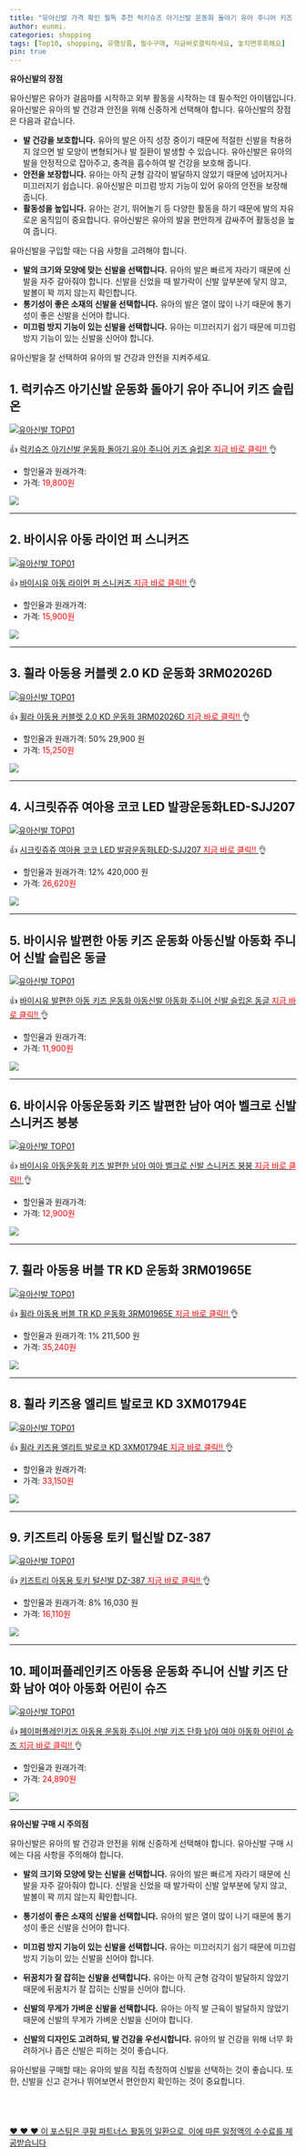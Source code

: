 ```yaml
---
title: "유아신발 가격 확인 필독 추천 럭키슈즈 아기신발 운동화 돌아기 유아 주니어 키즈 슬립온 비교 장점 구매가이드"
author: eunmi.
categories: shopping
tags: [Top10, shopping, 유행상품, 필수구매, 지금바로클릭하세요, 놓치면후회해요]
pin: true
---
```

**유아신발의 장점**

유아신발은 유아가 걸음마를 시작하고 외부 활동을 시작하는 데 필수적인 아이템입니다. 유아신발은 유아의 발 건강과 안전을 위해 신중하게 선택해야 합니다. 유아신발의 장점은 다음과 같습니다.

* **발 건강을 보호합니다.** 유아의 발은 아직 성장 중이기 때문에 적절한 신발을 착용하지 않으면 발 모양이 변형되거나 발 질환이 발생할 수 있습니다. 유아신발은 유아의 발을 안정적으로 잡아주고, 충격을 흡수하여 발 건강을 보호해 줍니다.
* **안전을 보장합니다.** 유아는 아직 균형 감각이 발달하지 않았기 때문에 넘어지거나 미끄러지기 쉽습니다. 유아신발은 미끄럼 방지 기능이 있어 유아의 안전을 보장해 줍니다.
* **활동성을 높입니다.** 유아는 걷기, 뛰어놀기 등 다양한 활동을 하기 때문에 발의 자유로운 움직임이 중요합니다. 유아신발은 유아의 발을 편안하게 감싸주어 활동성을 높여 줍니다.

유아신발을 구입할 때는 다음 사항을 고려해야 합니다.

* **발의 크기와 모양에 맞는 신발을 선택합니다.** 유아의 발은 빠르게 자라기 때문에 신발을 자주 갈아줘야 합니다. 신발을 신었을 때 발가락이 신발 앞부분에 닿지 않고, 발볼이 꽉 끼지 않는지 확인합니다.
* **통기성이 좋은 소재의 신발을 선택합니다.** 유아의 발은 열이 많이 나기 때문에 통기성이 좋은 신발을 신어야 합니다.
* **미끄럼 방지 기능이 있는 신발을 선택합니다.** 유아는 미끄러지기 쉽기 때문에 미끄럼 방지 기능이 있는 신발을 신어야 합니다.

유아신발을 잘 선택하여 유아의 발 건강과 안전을 지켜주세요.

   

## 1. 럭키슈즈 아기신발 운동화 돌아기 유아 주니어 키즈 슬립온

[![유아신발 TOP01](https://thumbnail10.coupangcdn.com/thumbnails/remote/230x230ex/image/vendor_inventory/98a3/fdf1463d78759196219230970d772e8ab59a7473a06eda72210d350b727d.jpg)](https://link.coupang.com/re/AFFSDP?lptag=AF3617701&subid=GithubCoopas&pageKey=7560915374&traceid=V0-153&itemId=19919292024&vendorItemId=87019033027)


👍 [럭키슈즈 아기신발 운동화 돌아기 유아 주니어 키즈 슬립온 <font color=red> 지금 바로 클릭!! </font> ](https://link.coupang.com/re/AFFSDP?lptag=AF3617701&subid=GithubCoopas&pageKey=7560915374&traceid=V0-153&itemId=19919292024&vendorItemId=87019033027) 👌 


- 할인율과 원래가격: 
- 가격: <span style='color:red'>19,800원</span>

[![](/discount_price.png)](https://link.coupang.com/re/AFFSDP?lptag=AF3617701&subid=GithubCoopas&pageKey=7560915374&traceid=V0-153&itemId=19919292024&vendorItemId=87019033027)

---


   

## 2. 바이시유 아동 라이언 퍼 스니커즈

[![유아신발 TOP01](https://thumbnail9.coupangcdn.com/thumbnails/remote/230x230ex/image/vendor_inventory/4472/86c8c2b57710a37f52f5d4fc8f938d462b226a074089f2abc028e26d0946.jpg)](https://link.coupang.com/re/AFFSDP?lptag=AF3617701&subid=GithubCoopas&pageKey=6171561643&traceid=V0-153&itemId=12049336919&vendorItemId=79321515745)


👍 [바이시유 아동 라이언 퍼 스니커즈 <font color=red> 지금 바로 클릭!! </font> ](https://link.coupang.com/re/AFFSDP?lptag=AF3617701&subid=GithubCoopas&pageKey=6171561643&traceid=V0-153&itemId=12049336919&vendorItemId=79321515745) 👌 


- 할인율과 원래가격: 
- 가격: <span style='color:red'>15,900원</span>

[![](/discount_price.png)](https://link.coupang.com/re/AFFSDP?lptag=AF3617701&subid=GithubCoopas&pageKey=6171561643&traceid=V0-153&itemId=12049336919&vendorItemId=79321515745)

---


   

## 3. 휠라 아동용 커블렛 2.0 KD 운동화 3RM02026D

[![유아신발 TOP01](https://thumbnail6.coupangcdn.com/thumbnails/remote/230x230ex/image/rs_quotation_api/ld9iykly/271715b6d00746e39ab8628ec5de9f46.jpg)](https://link.coupang.com/re/AFFSDP?lptag=AF3617701&subid=GithubCoopas&pageKey=6235461389&traceid=V0-153&itemId=12555107453&vendorItemId=79823418826)


👍 [휠라 아동용 커블렛 2.0 KD 운동화 3RM02026D <font color=red> 지금 바로 클릭!! </font> ](https://link.coupang.com/re/AFFSDP?lptag=AF3617701&subid=GithubCoopas&pageKey=6235461389&traceid=V0-153&itemId=12555107453&vendorItemId=79823418826) 👌 


- 할인율과 원래가격: 50%  29,900   원
- 가격: <span style='color:red'>15,250원</span>

[![](/discount_price.png)](https://link.coupang.com/re/AFFSDP?lptag=AF3617701&subid=GithubCoopas&pageKey=6235461389&traceid=V0-153&itemId=12555107453&vendorItemId=79823418826)

---


   

## 4. 시크릿쥬쥬 여아용 코코 LED 발광운동화LED-SJJ207

[![유아신발 TOP01](https://thumbnail6.coupangcdn.com/thumbnails/remote/230x230ex/image/rs_quotation_api/9tlwd9ju/f9d94b8b961b4079bd72b3f1fc68742b.jpg)](https://link.coupang.com/re/AFFSDP?lptag=AF3617701&subid=GithubCoopas&pageKey=7124179269&traceid=V0-153&itemId=17844931516&vendorItemId=85008458687)


👍 [시크릿쥬쥬 여아용 코코 LED 발광운동화LED-SJJ207 <font color=red> 지금 바로 클릭!! </font> ](https://link.coupang.com/re/AFFSDP?lptag=AF3617701&subid=GithubCoopas&pageKey=7124179269&traceid=V0-153&itemId=17844931516&vendorItemId=85008458687) 👌 


- 할인율과 원래가격: 12%  420,000   원
- 가격: <span style='color:red'>26,620원</span>

[![](/discount_price.png)](https://link.coupang.com/re/AFFSDP?lptag=AF3617701&subid=GithubCoopas&pageKey=7124179269&traceid=V0-153&itemId=17844931516&vendorItemId=85008458687)

---


   

## 5. 바이시유 발편한 아동 키즈 운동화 아동신발 아동화 주니어 신발 슬립온 동글

[![유아신발 TOP01](https://thumbnail6.coupangcdn.com/thumbnails/remote/230x230ex/image/vendor_inventory/fd8b/d71c62ee1e241ea46ba9fdd47920d50a14d9b6902e21dc40f7bb561724c7.jpg)](https://link.coupang.com/re/AFFSDP?lptag=AF3617701&subid=GithubCoopas&pageKey=6072264507&traceid=V0-153&itemId=11216209208&vendorItemId=78493705194)


👍 [바이시유 발편한 아동 키즈 운동화 아동신발 아동화 주니어 신발 슬립온 동글 <font color=red> 지금 바로 클릭!! </font> ](https://link.coupang.com/re/AFFSDP?lptag=AF3617701&subid=GithubCoopas&pageKey=6072264507&traceid=V0-153&itemId=11216209208&vendorItemId=78493705194) 👌 


- 할인율과 원래가격: 
- 가격: <span style='color:red'>11,900원</span>

[![](/discount_price.png)](https://link.coupang.com/re/AFFSDP?lptag=AF3617701&subid=GithubCoopas&pageKey=6072264507&traceid=V0-153&itemId=11216209208&vendorItemId=78493705194)

---


   

## 6. 바이시유 아동운동화 키즈 발편한 남아 여아 벨크로 신발 스니커즈 붕붕

[![유아신발 TOP01](https://thumbnail9.coupangcdn.com/thumbnails/remote/230x230ex/image/vendor_inventory/7957/c7d19106e4b645534f879295e911e707d85475e7c4bc4c73d88c326d294e.jpg)](https://link.coupang.com/re/AFFSDP?lptag=AF3617701&subid=GithubCoopas&pageKey=6786949766&traceid=V0-153&itemId=15978725853&vendorItemId=83184187652)


👍 [바이시유 아동운동화 키즈 발편한 남아 여아 벨크로 신발 스니커즈 붕붕 <font color=red> 지금 바로 클릭!! </font> ](https://link.coupang.com/re/AFFSDP?lptag=AF3617701&subid=GithubCoopas&pageKey=6786949766&traceid=V0-153&itemId=15978725853&vendorItemId=83184187652) 👌 


- 할인율과 원래가격: 
- 가격: <span style='color:red'>12,900원</span>

[![](/discount_price.png)](https://link.coupang.com/re/AFFSDP?lptag=AF3617701&subid=GithubCoopas&pageKey=6786949766&traceid=V0-153&itemId=15978725853&vendorItemId=83184187652)

---


   

## 7. 휠라 아동용 버블 TR KD 운동화 3RM01965E

[![유아신발 TOP01](https://thumbnail9.coupangcdn.com/thumbnails/remote/230x230ex/image/retail/images/2855061708428133-2ab7a6e2-801a-4103-8c80-2e247206e276.png)](https://link.coupang.com/re/AFFSDP?lptag=AF3617701&subid=GithubCoopas&pageKey=6442059261&traceid=V0-153&itemId=13948630302&vendorItemId=81197845147)


👍 [휠라 아동용 버블 TR KD 운동화 3RM01965E <font color=red> 지금 바로 클릭!! </font> ](https://link.coupang.com/re/AFFSDP?lptag=AF3617701&subid=GithubCoopas&pageKey=6442059261&traceid=V0-153&itemId=13948630302&vendorItemId=81197845147) 👌 


- 할인율과 원래가격: 1%  211,500   원
- 가격: <span style='color:red'>35,240원</span>

[![](/discount_price.png)](https://link.coupang.com/re/AFFSDP?lptag=AF3617701&subid=GithubCoopas&pageKey=6442059261&traceid=V0-153&itemId=13948630302&vendorItemId=81197845147)

---


   

## 8. 휠라 키즈용 엘리트 발로코 KD 3XM01794E

[![유아신발 TOP01](https://thumbnail8.coupangcdn.com/thumbnails/remote/230x230ex/image/retail/images/4720276588727392-3fb741af-d259-4ba8-b4fc-b82819a382a3.jpg)](https://link.coupang.com/re/AFFSDP?lptag=AF3617701&subid=GithubCoopas&pageKey=6489051993&traceid=V0-153&itemId=14237688601&vendorItemId=81482920275)


👍 [휠라 키즈용 엘리트 발로코 KD 3XM01794E <font color=red> 지금 바로 클릭!! </font> ](https://link.coupang.com/re/AFFSDP?lptag=AF3617701&subid=GithubCoopas&pageKey=6489051993&traceid=V0-153&itemId=14237688601&vendorItemId=81482920275) 👌 


- 할인율과 원래가격: 
- 가격: <span style='color:red'>33,150원</span>

[![](/discount_price.png)](https://link.coupang.com/re/AFFSDP?lptag=AF3617701&subid=GithubCoopas&pageKey=6489051993&traceid=V0-153&itemId=14237688601&vendorItemId=81482920275)

---


   

## 9. 키즈트리 아동용 토키 털신발 DZ-387

[![유아신발 TOP01](https://thumbnail7.coupangcdn.com/thumbnails/remote/230x230ex/image/rs_quotation_api/4dc6/8b5c3a334b188c13465149742f9569f2a9c20753b74c3a6fd3c1207d9973.jpg)](https://link.coupang.com/re/AFFSDP?lptag=AF3617701&subid=GithubCoopas&pageKey=4310032084&traceid=V0-153&itemId=5000062154&vendorItemId=72310035805)


👍 [키즈트리 아동용 토키 털신발 DZ-387 <font color=red> 지금 바로 클릭!! </font> ](https://link.coupang.com/re/AFFSDP?lptag=AF3617701&subid=GithubCoopas&pageKey=4310032084&traceid=V0-153&itemId=5000062154&vendorItemId=72310035805) 👌 


- 할인율과 원래가격: 8%  16,030   원
- 가격: <span style='color:red'>16,110원</span>

[![](/discount_price.png)](https://link.coupang.com/re/AFFSDP?lptag=AF3617701&subid=GithubCoopas&pageKey=4310032084&traceid=V0-153&itemId=5000062154&vendorItemId=72310035805)

---


   

## 10. 페이퍼플레인키즈 아동용 운동화 주니어 신발 키즈 단화 남아 여아 아동화 어린이 슈즈

[![유아신발 TOP01](https://thumbnail9.coupangcdn.com/thumbnails/remote/230x230ex/image/vendor_inventory/37f0/91790b29462e5b970c87a230687780856f6c1a2894780694b8867a28186d.jpg)](https://link.coupang.com/re/AFFSDP?lptag=AF3617701&subid=GithubCoopas&pageKey=6297435446&traceid=V0-153&itemId=13003592985&vendorItemId=80162665970)


👍 [페이퍼플레인키즈 아동용 운동화 주니어 신발 키즈 단화 남아 여아 아동화 어린이 슈즈 <font color=red> 지금 바로 클릭!! </font> ](https://link.coupang.com/re/AFFSDP?lptag=AF3617701&subid=GithubCoopas&pageKey=6297435446&traceid=V0-153&itemId=13003592985&vendorItemId=80162665970) 👌 


- 할인율과 원래가격: 
- 가격: <span style='color:red'>24,890원</span>

[![](/discount_price.png)](https://link.coupang.com/re/AFFSDP?lptag=AF3617701&subid=GithubCoopas&pageKey=6297435446&traceid=V0-153&itemId=13003592985&vendorItemId=80162665970)

---
**유아신발 구매 시 주의점**

유아신발은 유아의 발 건강과 안전을 위해 신중하게 선택해야 합니다. 유아신발 구매 시에는 다음 사항을 주의해야 합니다.

* **발의 크기와 모양에 맞는 신발을 선택합니다.** 유아의 발은 빠르게 자라기 때문에 신발을 자주 갈아줘야 합니다. 신발을 신었을 때 발가락이 신발 앞부분에 닿지 않고, 발볼이 꽉 끼지 않는지 확인합니다.

* **통기성이 좋은 소재의 신발을 선택합니다.** 유아의 발은 열이 많이 나기 때문에 통기성이 좋은 신발을 신어야 합니다.

* **미끄럼 방지 기능이 있는 신발을 선택합니다.** 유아는 미끄러지기 쉽기 때문에 미끄럼 방지 기능이 있는 신발을 신어야 합니다.

* **뒤꿈치가 잘 잡히는 신발을 선택합니다.** 유아는 아직 균형 감각이 발달하지 않았기 때문에 뒤꿈치가 잘 잡히는 신발을 신어야 합니다.

* **신발의 무게가 가벼운 신발을 선택합니다.** 유아는 아직 발 근육이 발달하지 않았기 때문에 신발의 무게가 가벼운 신발을 신어야 합니다.

* **신발의 디자인도 고려하되, 발 건강을 우선시합니다.** 유아의 발 건강을 위해 너무 화려하거나 좁은 신발은 피하는 것이 좋습니다.

유아신발을 구매할 때는 유아의 발을 직접 측정하여 신발을 선택하는 것이 좋습니다. 또한, 신발을 신고 걷거나 뛰어보면서 편안한지 확인하는 것이 중요합니다.<br><br><br><br><br> [ ❤ ❤ ❤ 이 포스팅은 쿠팡 파트너스 활동의 일환으로, 이에 따른 일정액의 수수료를 제공받습니다](https://link.coupang.com/a/bcEFyh)